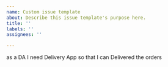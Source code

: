 ```yaml
---
name: Custom issue template
about: Describe this issue template's purpose here.
title: ''
labels: ''
assignees: ''

---
```


as a DA
I need Delivery App
so that I can Delivered the orders
